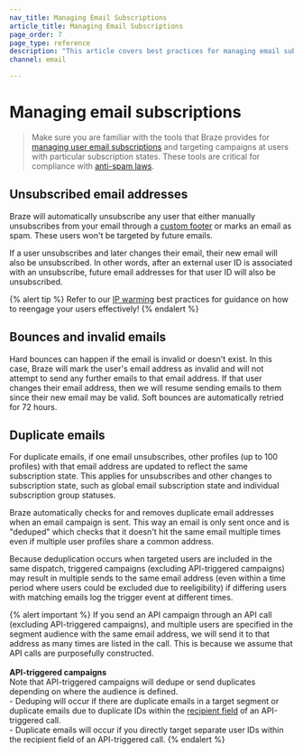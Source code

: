 ```yaml
---
nav_title: Managing Email Subscriptions
article_title: Managing Email Subscriptions
page_order: 7
page_type: reference
description: "This article covers best practices for managing email subscriptions, such as unsubscribed, invalid, or duplicate emails."
channel: email

---
```

   
# Managing email subscriptions

> Make sure you are familiar with the tools that Braze provides for [managing user email subscriptions][22] and targeting campaigns at users with particular subscription states. These tools are critical for compliance with [anti-spam laws][23].

## Unsubscribed email addresses

Braze will automatically unsubscribe any user that either manually unsubscribes from your email through a [custom footer]({{site.baseurl}}/user_guide/message_building_by_channel/email/managing_user_subscriptions/#changing-email-subscriptions) or marks an email as spam. These users won't be targeted by future emails.

If a user unsubscribes and later changes their email, their new email will also be unsubscribed. In other words, after an external user ID is associated with an unsubscribe, future email addresses for that user ID will also be unsubscribed.

{% alert tip %}
Refer to our [IP warming]({{site.baseurl}}/user_guide/onboarding_with_braze/email_setup/ip_warming/) best practices for guidance on how to reengage your users effectively!
{% endalert %}

## Bounces and invalid emails

Hard bounces can happen if the email is invalid or doesn't exist. In this case, Braze will mark the user's email address as invalid and will not attempt to send any further emails to that email address. If that user changes their email address, then we will resume sending emails to them since their new email may be valid. Soft bounces are automatically retried for 72 hours.

## Duplicate emails

For duplicate emails, if one email unsubscribes, other profiles (up to 100 profiles) with that email address are updated to reflect the same subscription state. This applies for unsubscribes and other changes to subscription state, such as global email subscription state and individual subscription group statuses.

Braze automatically checks for and removes duplicate email addresses when an email campaign is sent. This way an email is only sent once and is "deduped" which checks that it doesn't hit the same email multiple times even if multiple user profiles share a common address.

Because deduplication occurs when targeted users are included in the same dispatch, triggered campaigns (excluding API-triggered campaigns) may result in multiple sends to the same email address (even within a time period where users could be excluded due to reeligibility) if differing users with matching emails log the trigger event at different times.

{% alert important %}
If you send an API campaign through an API call (excluding API-triggered campaigns), and multiple users are specified in the segment audience with the same email address, we will send it to that address as many times are listed in the call. This is because we assume that API calls are purposefully constructed.
<br><br>
**API-triggered campaigns**<br>
Note that API-triggered campaigns will dedupe or send duplicates depending on where the audience is defined. <br>- Deduping will occur if there are duplicate emails in a target segment or duplicate emails due to duplicate IDs within the [recipient field]({{site.baseurl}}/api/endpoints/messaging/send_messages/post_send_triggered_campaigns/) of an API-triggered call. <br>- Duplicate emails will occur if you directly target separate user IDs within the recipient field of an API-triggered call. 
{% endalert %}

[22]: {{site.baseurl}}/user_guide/message_building_by_channel/email/managing_user_subscriptions/#managing-user-subscriptions
[23]: {{site.baseurl}}/help/best_practices/spam_regulations/#spam-regulations
